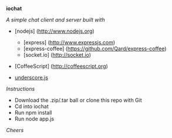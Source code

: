 **iochat**

*A simple chat client and server built with*

+ [nodejs] (http://www.nodejs.org)
  + [express] (http://www.expressjs.com)
  + [express-coffee] (https://github.com/Qard/express-coffee)
  + [socket.io] (http://socket.io)

+ [CoffeeScript] (http://coffeescript.org)
+ [underscore.js](http://documentcould.github.com/underscore)

*Instructions*

+ Download the .zip/.tar ball or clone this repo with Git
+ Cd into iochat
+ Run npm install
+ Run node app.js

*Cheers*
